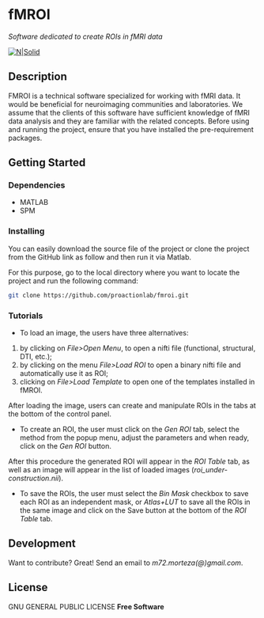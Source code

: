 # fMROI

_Software dedicated to create ROIs in fMRI data_

[![N|Solid](https://proactionlab.fpce.uc.pt/images/ProactionLab_AboutLogo.png)](https://proactionlab.fpce.uc.pt/)

## Description

FMROI is a technical software specialized for working with fMRI data. It would be beneficial for neuroimaging communities and laboratories. We assume that the clients of this software have sufficient knowledge of fMRI data analysis and they are familiar with the related concepts. Before using and running the project, ensure that you have installed the pre-requirement packages. 

## Getting Started

### Dependencies

* MATLAB
* SPM 

### Installing

You can easily download the source file of the project or clone the project from the GitHub link as follow and then run it via Matlab. 

For this purpose, go to the local directory where you want to locate the project and run the following command:
```sh
git clone https://github.com/proactionlab/fmroi.git
```


### Tutorials

- To load an image, the users have three alternatives: 
1. by clicking on *File>Open Menu*, to open a nifti file (functional, structural, DTI, etc.);
2. by clicking on the menu *File>Load ROI* to open a binary nifti file and automatically use it as ROI;
3. clicking on *File>Load Template* to open one of the templates installed in fMROI. 

After loading the image, users can create and manipulate ROls in the tabs at the bottom of the control panel. 

- To create an ROI, the user must click on the *Gen ROI* tab, select the method from the popup menu, adjust the parameters and when ready, click on the *Gen ROI* button. 

After this procedure the generated ROI will appear in the *ROI Table* tab, as well as an image will appear in the list of loaded images (*roi_under-construction.nii*). 

- To save the ROls, the user must select the *Bin Mask* checkbox to save each ROI as an independent mask, or *Atlas+LUT* to save all the ROls in the same image and click on the Save button at the bottom of the *ROI Table* tab. 

## Development

Want to contribute? Great! Send an email to _m72.morteza(@)gmail.com_.

## License

GNU GENERAL PUBLIC LICENSE
**Free Software**

[//]: # (These are reference links used in the body of this note.)
   
   [PROACTION]: <https://proactionlab.fpce.uc.pt/>


